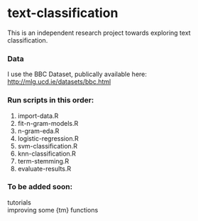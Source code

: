 # text-classification
This is an independent research project towards exploring text classification.

### Data  
I use the BBC Dataset, publically available here: http://mlg.ucd.ie/datasets/bbc.html

### Run scripts in this order:  
1. import-data.R  
2. fit-n-gram-models.R 
3. n-gram-eda.R  
4. logistic-regression.R  
5. svm-classification.R  
6. knn-classification.R  
7. term-stemming.R  
8. evaluate-results.R  

### To be added soon:
tutorials  
improving some {tm} functions  
